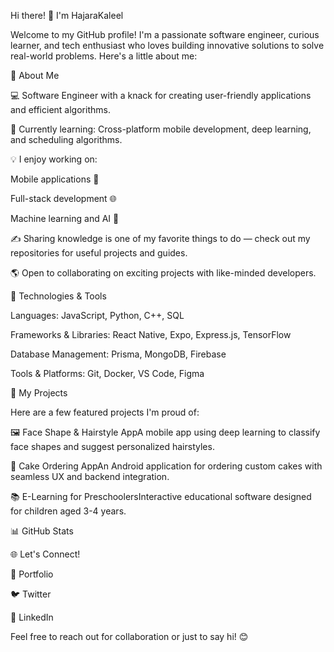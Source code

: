 Hi there! 👋 I'm HajaraKaleel

Welcome to my GitHub profile! I'm a passionate software engineer, curious learner, and tech enthusiast who loves building innovative solutions to solve real-world problems. Here's a little about me:

🌟 About Me

💻 Software Engineer with a knack for creating user-friendly applications and efficient algorithms.

🧠 Currently learning: Cross-platform mobile development, deep learning, and scheduling algorithms.

💡 I enjoy working on:

Mobile applications 📱

Full-stack development 🌐

Machine learning and AI 🤖

✍️ Sharing knowledge is one of my favorite things to do — check out my repositories for useful projects and guides.

🌎 Open to collaborating on exciting projects with like-minded developers.

🔧 Technologies & Tools

Languages: JavaScript, Python, C++, SQL

Frameworks & Libraries: React Native, Expo, Express.js, TensorFlow

Database Management: Prisma, MongoDB, Firebase

Tools & Platforms: Git, Docker, VS Code, Figma

📌 My Projects

Here are a few featured projects I'm proud of:

🖼️ Face Shape & Hairstyle AppA mobile app using deep learning to classify face shapes and suggest personalized hairstyles.

🍰 Cake Ordering AppAn Android application for ordering custom cakes with seamless UX and backend integration.

📚 E-Learning for PreschoolersInteractive educational software designed for children aged 3-4 years.

📊 GitHub Stats



🌐 Let's Connect!

🌟 Portfolio

🐦 Twitter

💼 LinkedIn

Feel free to reach out for collaboration or just to say hi! 😊

